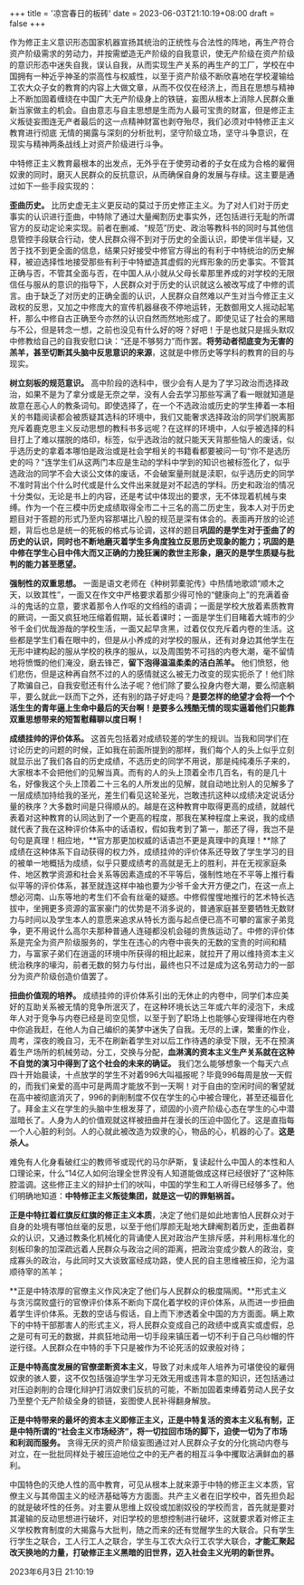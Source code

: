 +++
title = '凉宫春日的板砖'
date = 2023-06-03T21:10:19+08:00
draft = false
+++

作为修正主义意识形态国家机器宣扬其统治的正统性与合法性的阵地，再生产符合资产阶级需求的劳动力，并按需塑造无产阶级的自我意识，使无产阶级在资产阶级的意识形态中迷失自我，误认自我，从而实现生产关系的再生产的工厂，学校在中国拥有一种近乎神圣的崇高性与权威性，以至于资产阶级不断欣喜地在学校灌输给工农大众子女的教育的内容上大做文章，从而不仅仅在经济上，而且在思想与精神上不断加固着缠绕在中国广大无产阶级身上的铁链，妄图从根本上消除人民群众重新当家做主的机会。自由意志与自主思想是生而为人最可宝贵的财富，但是修正主义叛徒妄图连无产者最后的这一点精神财富也剥夺殆尽，我们必须对中特修正主义教育进行彻底 无情的揭露与深刻的分析批判，坚守阶级立场，坚守斗争意识，在现实与精神两条战线上对资产阶级进行斗争。

中特修正主义教育最根本的出发点，无外乎在于使劳动者的子女在成为合格的雇佣奴隶的同时，磨灭人民群众的反抗意识，从而确保自身的发展与存续。这主要是通过如下一些手段实现的：

**歪曲历史。** 比历史虚无主义更反动的莫过于历史修正主义。为了对人们对于历史事实的认识进行歪曲，中特除了通过大量阉割历史事实外，还包括进行无耻的所谓官方的反动定论来实现。前者在删减、“规范”历史、政治等教科书的同时与其他信息管控手段联合行动，使人民群众得不到对于历史的全面认识，即使半信半疑，又苦于找不到更全面的信息，结果只好接受中修官方得出的有利于中特统治的历史解释，被迫选择性地接受那些有利于中特塑造其虚假的光辉形象的历史事实。不管其正确与否，不管其全面与否，在中国人从小就从父母长辈那里养成的对学校的无限信任与服从的意识的指导下，人民群众对于历史的认识就这么被改写成了中修的谎言。由于缺乏了对历史的正确全面的认识，人民群众自然难以产生对当今修正主义政权的反思，又加之中修庞大的宣传机器昼夜不停地运转，无数御用文人摇动起笔杆，那么中修自古正确至今亦然的认识自然而然地形成了。即使见证了社会的黑暗与不公，但是转念一想，之前也没见有什么好的呀？好吧！于是也就只是摇头默叹中修教给自己的自我安慰口诀：“还是不够努力”而作罢。**将劳动者彻底变为无害的羔羊，甚至切断其头脑中反思意识的来源**，这就是中修历史等学科的教育的目的与 现实。

**树立刻板的规范意识。** 高中阶段的选科中，很少会有人是为了学习政治而选择政治，如果不是为了拿分或是无奈之举，没有人会去学习那些写满了看一眼就知道是故意在恶心人的教条词句。即使选择了，在一个不选政治或历史的学生捧着一本相关的书籍阅读都会被质疑其选科的环境中，我们又能奢求选择政治的同学们脱离那充斥着鹿克思主义反动思想的教科书多远呢？在这样的环境中，人似乎被选择的科目打上了难以摆脱的烙印，标签，似乎选政治的就只能天天背那些恼人的废话，似乎选历史的拿着本哪怕是政治或是社会学相关的书籍看都要被问一句“你不是选历史的吗？”连学生们从这两门本应是生动的学科中学到的知识也被标签化了，似乎选政治的同学不会大谈公文体的废话，不会破案量刑就是渎职，似乎选历史的同学不准时背出个什么时代或是什么文件出来就是对不起选的学科。历史和政治的情况十分类似，无论是书上的内容，还是考试中体现出的要求，无不体现着机械与束缚。作为一个在三模中历史成绩取得全市二十三名的高二历史生，我本人对于历史题目对于答题的形式乃至内容那堪比八股的规范是深有体会的。表面再开放的论述题，背后也总是统一的死板的格式与论调，这样的题目**巩固的是学生对于歪曲了的历史的认识，同时也不断地磨灭着学生多角度独立反思历史现象的能力；巩固的是中修在学生心目中伟大而又正确的力挽狂澜的救世主形象，磨灭的是学生质疑与批判的能力甚至愿望。**

**强制性的双重思想。** 一面是语文老师在《种树郭橐驼传》中热情地歌颂“顺木之天，以致其性”，一面又在作文中严格要求着那少得可怜的“健康向上”的充满着奋斗的鬼话的立意，要求着那令人作呕的文绉绉的语调；一面是学校大放着素质教育的厥词，一面又疯狂地压缩着假期，延长着课时；一面是学生们目睹着大城市的少爷千金们优哉游哉的学校生活，一面又起早贪黑，过着仅仅充斥着内卷的生活。这些都是学生们看在眼中的，但是从小养成的对学校的服从，还有对身边其他学生在无形中建构起的服从学校的秩序的服从，以及周围势不可挡的内卷大潮，毫不留情地将愤慨的他们淹没，磨去锋芒，**留下泡得温温柔柔的洁白羔羊。** 他们愤怒，他们悲伤，但是这种再自然不过的人的感情就这么被无力改变的现实扼杀了！他们除了欺骗自己，自我安慰还有什么法子呢？他们除了要么投身内卷大潮，要么彻底躺平，要么就此一跃而下之外，还有别的路子好走吗？**是要怎样的绝望才会将一个个活生生的青年逼上生命中最后的天台啊！是要多么残酷无情的现实逼着他们只能靠双重思想带来的短暂慰藉聊以度日啊！**

**成绩挂帅的评价体系。** 这首先包括着对成绩较差的学生的规训。当我和同学们在讨论历史的问题的时候，正如我在前面所提到的那样，我们每个人的头上似乎立刻就显示出了我们各自的历史成绩，不选历史的同学不用说，那是纯纯凑乐子来的，大家根本不会把他们的见解当真。而有的人的头上顶着全市几百名，有的是几十名，好像我这个头上顶着二十三名的人所发出的见解，就自动地比别人的见解多了一层成绩加持给我的圣光，差生们看见这轮圣光，岂敢违抗这种以成绩决定说话分量的秩序？大多数时间是只得顺从的。越是在这种教育中取得更高的成绩，就越代表着对这种教育的认同达到了一个更高的程度，那我在某种程度上来说，我的成绩就代表了我在这种评价体系中的话语权，假如我考到了第一，那还了得，我岂不是句句是真理！相应地，**官方那更加权威的话语岂不更是真理中的真理！**除了成绩在这种体系下自动获得的权力外，成绩挂帅的评价体系还导致了学生学习的目的被单一地概括为成绩，似乎只要成绩考的高就是无上的胜利，并在无视家庭条件、地区教学资源和社会关系等因素造成的不平等后，强制性地在不平等上推行看似平等的评价体系，甚至就连这样中袖也要为少爷千金大开方便之门，在这一点上想必河南、山东等地的考生们不会有丝毫的疑惑。中修假惺惺地推行的艺术特长选拔中，坐拥更多资源的富家豪门的优势是不消多说的，普通家庭甚至要牺牲无数财力与时间以及学生本人的意愿来追求从特长方面与起点便已高不可攀的富家子弟竞争，更不用说什么高尔夫那种普通人连碰都没机会碰的贵族运动了。中修的评价体系是完全为资产阶级服务的，学生在违心的内卷中丧失的无数的宝贵的时间和精力，与富家子弟们在逍遥的环境中所获得的相比起来，就拉开了用以维持资本主义统治秩序的壕沟，前者无数的努力与付出，最终也只不过是成为这名劳动力的一部分为资产阶级创造价值罢了。

**扭曲价值观的培养。** 成绩挂帅的评价体系引出的无休止的内卷中，同学们本应美好的互助关系被无情的竞争所泯灭了，在这种环境长达三年或六年的浸泡下，未成年人对于竞争与内卷已经是司空见惯，以至于到了职场上也能够心安理得地在内卷中你追我赶，在他人为自己编织的美梦中迷失了自我。无尽的上课，繁重的作业，周考，深夜的晚自习，无不在刷新着学生对以后工作待遇的承受下限，无不在预演着生产场所的机械劳动，分工，交换与分配，**血淋漓的资本主义生产关系就在这种不自觉的演习中得到了这个社会的未来的确证。** 我们怎么能够想象一个每天六点四十开始晨读，十点放学的学生不对着996大叫福报呢？毕竟996每周是放一天假的，而我们亲爱的高中可是两周才能放不到一天啊！对于自由的空闲时间的奢望就在高中被彻底消灭了，996的剥削制度不仅在学生的心中被合理化，甚至还福音化了。拜金主义在学生的头脑中生根发芽了，顽固的小资产阶级心态在学生的心中潜滋暗长了。人身为人的价值观就这样被扭曲并在漫长的压迫中固化了。这是直指每一个人心脏的利剑。人的心就此被改造为奴隶的心，物品的心，机器的心了。**这是杀人。**

难免有人化身看破红尘的教师爷或现代的马尔萨斯，复读起什么中国人的本性和人口理论来，什么“14亿人如何治理全世界没有人知道能做成这样已经很好了”这种陈腔滥调。这些修正主义的辩护士们的吠叫，中国的学生和工人听得已经够多了。他们明确地知道：**中特修正主义叛徒集团，就是这一切的罪魁祸首。**

**正是中特扛着红旗反红旗的修正主义本质**，决定了他们是如此地害怕人民群众对于自身的处境有哪怕丝毫的反思，以至于他们厚颜无耻地大肆阉割着历史，歪曲着群众的认识，又通过教条化机械化的背诵使人民对政治产生排斥感，并利用标准化的刻板印象的加深疏远着人民群众与政治之间的距离，把政治变成少数人的政治，变成寡头的政治，与此同时又大谈致富经成功路，使人民的自主思维被压抑，沦为温顺待宰的羔羊；

**正是中特浓厚的官僚主义作风决定了他们与人民群众的极度隔阂。**形式主义与贪污腐败盛行的官僚评价体系不断向下腐化着学校的评价体系，从而进一步扭曲着学生评价体系。无数的空话与假话，自上而下渗透着全中国的方方面面。瞒上欺下的中特干部那害人的形式主义，将人民群众变成自己的政绩中或真实或虚假，总之是可有可无的数据，并疯狂地动用一切手段来镇压着一切不利于自己乌纱帽的忤逆行径。人民群众在中特的手下只是被作为不论死活的奴隶般对待；

**正是中特高度发展的官僚垄断资本主义**，导致了对未成年人培养为可堪使役的雇佣奴隶的骇人要，这不仅包括强迫学生学习无效无用或违背本意的知识，还包括通过对压迫剥削的合理化辩护打消奴隶们反抗的可能，不断加固着束缚着劳动人民子女乃至整个无产阶级全身的锁链，妄图使人民补得翻身解放。

**正是中特带来的最坏的资本主义即修正主义，正是中特复活的资本主义私有制，正是中特所谓的“社会主义市场经济”，将一切拉回市场的脚下，迫使一切为了市场和利润而服务。** 贪得无厌的资产阶级妄图通过对人民群众子女的分化挑动内卷与对立，在一批批同样处于被压迫地位之中的无产者的相互斗争中攫取沾满鲜血的暴利。

中国特色的灭绝人性的高中教育，可见从根本上就来源于中特的修正主义本质，官僚主义与其帝国主义的经济基础等方方面面。共产主义者在旧学校中，首先担负起的就是破坏性的任务。对主要从思维上奴役或加剧奴役的学校而言，首先就是要对其灌输的反动思想进行破坏，对旧学校的思想控制进行破坏，这就要求着对修正主义学校教育制度的大揭露与大批判，随之而来的还有觉醒学生的大联合。只有学生行学生之联合，工人行工人之联合，学生与工农大众行工农学大联合，**才能汇聚起改天换地的力量，打破修正主义黑暗的旧世界，迈入社会主义光明的新世界。**

2023年6月3日 21:10:19
